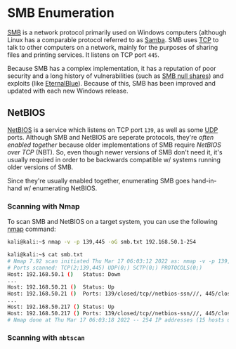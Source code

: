 
# SMB Enumeration
[SMB](../../../networking/protocols/SMB.md) is a network protocol primarily used on Windows computers (although Linux has a comparable protocol referred to as [Samba](../../../networking/protocols/SMB.md#Samba). SMB uses [TCP](../../../networking/protocols/TCP.md) to talk to other computers on a network, mainly for the purposes of sharing files and printing services. It listens on TCP port `445`.

Because SMB has a complex implementation, it has a reputation of poor security and a long history of vulnerabilities (such as [SMB null shares](../../../cybersecurity/vulnerabilities/SMB-null-share.md)) and exploits (like [EternalBlue](../../../cybersecurity/vulnerabilities/EternalBlue.md)). Because of this, SMB has been improved and updated with each new Windows release.
## NetBIOS
[NetBIOS](../../../networking/protocols/NetBIOS.md) is a service which listens on TCP port `139`, as well as some [UDP](../../../networking/protocols/UDP.md) ports. Although SMB and NetBIOS are seperate protocols, they're *often enabled together* because older implementations of SMB require *NetBIOS over TCP* (NBT). So, even though newer versions of SMB don't need it, it's usually required in order to be backwards compatible w/ systems running older versions of SMB.

Since they're usually enabled together, enumerating SMB goes hand-in-hand w/ enumerating NetBIOS.
### Scanning with Nmap
To scan SMB and NetBIOS on a target system, you can use the following [nmap](../../../CLI-tools/linux/remote/nmap.md) command:
```bash
kali@kali:~$ nmap -v -p 139,445 -oG smb.txt 192.168.50.1-254

kali@kali:~$ cat smb.txt
# Nmap 7.92 scan initiated Thu Mar 17 06:03:12 2022 as: nmap -v -p 139,445 -oG smb.txt 192.168.50.1-254
# Ports scanned: TCP(2;139,445) UDP(0;) SCTP(0;) PROTOCOLS(0;)
Host: 192.168.50.1 ()	Status: Down
...
Host: 192.168.50.21 ()	Status: Up
Host: 192.168.50.21 ()	Ports: 139/closed/tcp//netbios-ssn///, 445/closed/tcp//microsoft-ds///
...
Host: 192.168.50.217 ()	Status: Up
Host: 192.168.50.217 ()	Ports: 139/closed/tcp//netbios-ssn///, 445/closed/tcp//microsoft-ds///
# Nmap done at Thu Mar 17 06:03:18 2022 -- 254 IP addresses (15 hosts up) scanned in 6.17 seconds
```
### Scanning with `nbtscan`
